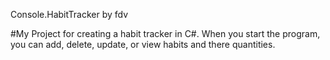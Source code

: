 Console.HabitTracker by fdv

#My Project for creating a habit tracker in C#.  When you start the program, you can add, delete, update, or view habits and there quantities.
